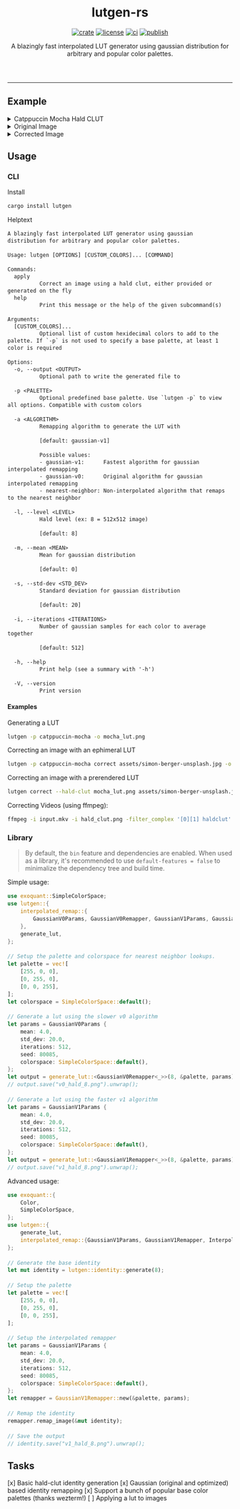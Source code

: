 <header>
    <h1 align="center">lutgen-rs</h1>
    <p align="center">
        <a href="https://crates.io/crates/lutgen"><img alt="crate" src="https://img.shields.io/crates/v/lutgen?style=for-the-badge" /></a>
        <a href="./LICENSE"><img alt="license" src="https://img.shields.io/badge/license-MIT-blue?style=for-the-badge" /></a>
        <a href="https://github.com/ozwaldorf/lutgen-rs/actions/workflows/rust.yml"><img alt="ci" src="https://img.shields.io/github/actions/workflow/status/ozwaldorf/lutgen-rs/rust.yml?label=CI&style=for-the-badge" /></a>
        <a href="https://github.com/ozwaldorf/lutgen-rs/actions/workflows/publish.yml"><img alt="publish" src="https://img.shields.io/github/actions/workflow/status/ozwaldorf/lutgen-rs/publish.yml?label=Publish&style=for-the-badge" /></a>
    </p>
    <p align="center">
        A blazingly fast interpolated LUT generator using gaussian distribution for arbitrary and popular color palettes.
    </p>
</header>

---

## Example

<details>
    <summary>Catppuccin Mocha Hald CLUT</summary>
    <img src="assets/catppuccin-mocha_hald_clut_8_GaussianV1_0_20_512.png"/>
</details>
<details>
    <summary>Original Image</summary>
    <img src="assets/simon-berger-unsplash.jpg"/>
</details>
<details>
    <summary>Corrected Image</summary>
    <img src="assets/simon-berger-unsplash_catppuccin-mocha_8_GaussianV1_0_20_512.png">
</details>

## Usage

### CLI

Install

```bash
cargo install lutgen
```

Helptext

```text
A blazingly fast interpolated LUT generator using gaussian distribution for arbitrary and popular color palettes.

Usage: lutgen [OPTIONS] [CUSTOM_COLORS]... [COMMAND]

Commands:
  apply
          Correct an image using a hald clut, either provided or generated on the fly
  help
          Print this message or the help of the given subcommand(s)

Arguments:
  [CUSTOM_COLORS]...
          Optional list of custom hexidecimal colors to add to the palette. If `-p` is not used to specify a base palette, at least 1 color is required

Options:
  -o, --output <OUTPUT>
          Optional path to write the generated file to

  -p <PALETTE>
          Optional predefined base palette. Use `lutgen -p` to view all options. Compatible with custom colors

  -a <ALGORITHM>
          Remapping algorithm to generate the LUT with
          
          [default: gaussian-v1]

          Possible values:
          - gaussian-v1:      Fastest algorithm for gaussian interpolated remapping
          - gaussian-v0:      Original algorithm for gaussian interpolated remapping
          - nearest-neighbor: Non-interpolated algorithm that remaps to the nearest neighbor

  -l, --level <LEVEL>
          Hald level (ex: 8 = 512x512 image)
          
          [default: 8]

  -m, --mean <MEAN>
          Mean for gaussian distribution
          
          [default: 0]

  -s, --std-dev <STD_DEV>
          Standard deviation for gaussian distribution
          
          [default: 20]

  -i, --iterations <ITERATIONS>
          Number of gaussian samples for each color to average together
          
          [default: 512]

  -h, --help
          Print help (see a summary with '-h')

  -V, --version
          Print version
```

#### Examples

Generating a LUT

```bash
lutgen -p catppuccin-mocha -o mocha_lut.png
```

Correcting an image with an ephimeral LUT

```bash
lutgen -p catppuccin-mocha correct assets/simon-berger-unsplash.jpg -o mocha_version.png
```

Correcting an image with a prerendered LUT

```bash
lutgen correct --hald-clut mocha_lut.png assets/simon-berger-unsplash.jpg
```

Correcting Videos (using ffmpeg):

```bash
ffmpeg -i input.mkv -i hald_clut.png -filter_complex '[0][1] haldclut' output.mp4
```

### Library

> By default, the `bin` feature and dependencies are enabled.
> When used as a library, it's recommended to use `default-features = false` to minimalize the dependency tree and build time.

Simple usage:

```rust
use exoquant::SimpleColorSpace;
use lutgen::{
    interpolated_remap::{
        GaussianV0Params, GaussianV0Remapper, GaussianV1Params, GaussianV1Remapper
    },
    generate_lut,
};

// Setup the palette and colorspace for nearest neighbor lookups.
let palette = vec![
    [255, 0, 0],
    [0, 255, 0],
    [0, 0, 255],
];
let colorspace = SimpleColorSpace::default();

// Generate a lut using the slower v0 algorithm
let params = GaussianV0Params {
    mean: 4.0,
    std_dev: 20.0,
    iterations: 512,
    seed: 80085,
    colorspace: SimpleColorSpace::default(),
};
let output = generate_lut::<GaussianV0Remapper<_>>(8, &palette, params);
// output.save("v0_hald_8.png").unwrap();
    
// Generate a lut using the faster v1 algorithm
let params = GaussianV1Params {
    mean: 4.0,
    std_dev: 20.0,
    iterations: 512,
    seed: 80085,
    colorspace: SimpleColorSpace::default(),
};
let output = generate_lut::<GaussianV1Remapper<_>>(8, &palette, params);
// output.save("v1_hald_8.png").unwrap();
```

Advanced usage:

```rust
use exoquant::{
    Color,
    SimpleColorSpace,
};
use lutgen::{
    generate_lut,
    interpolated_remap::{GaussianV1Params, GaussianV1Remapper, InterpolatedRemapper},
};

// Generate the base identity
let mut identity = lutgen::identity::generate(8);

// Setup the palette
let palette = vec![
    [255, 0, 0],
    [0, 255, 0],
    [0, 0, 255],
];

// Setup the interpolated remapper
let params = GaussianV1Params {
    mean: 4.0,
    std_dev: 20.0,
    iterations: 512,
    seed: 80085,
    colorspace: SimpleColorSpace::default(),
};
let remapper = GaussianV1Remapper::new(&palette, params);

// Remap the identity
remapper.remap_image(&mut identity);

// Save the output
// identity.save("v1_hald_8.png").unwrap();
```

## Tasks

[x] Basic hald-clut identity generation
[x] Gaussian (original and optimized) based identity remapping
[x] Support a bunch of popular base color palettes (thanks wezterm!)
[ ] Applying a lut to images
